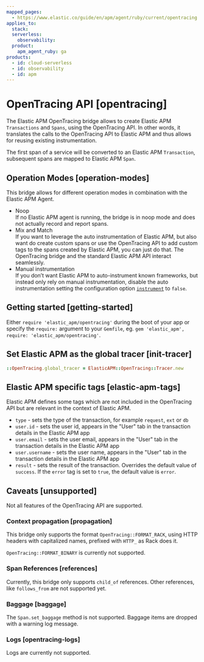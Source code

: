 ```yaml
---
mapped_pages:
  - https://www.elastic.co/guide/en/apm/agent/ruby/current/opentracing.html
applies_to:
  stack:
  serverless:
    observability:
  product:
    apm_agent_ruby: ga
products:
  - id: cloud-serverless
  - id: observability
  - id: apm
---
```


# OpenTracing API [opentracing]

The Elastic APM OpenTracing bridge allows to create Elastic APM `Transactions` and `Spans`, using the OpenTracing API. In other words, it translates the calls to the OpenTracing API to Elastic APM and thus allows for reusing existing instrumentation.

The first span of a service will be converted to an Elastic APM `Transaction`, subsequent spans are mapped to Elastic APM `Span`.


## Operation Modes [operation-modes]

This bridge allows for different operation modes in combination with the Elastic APM Agent.

* Noop<br> If no Elastic APM agent is running, the bridge is in noop mode and does not actually record and report spans.
* Mix and Match<br> If you want to leverage the auto instrumentation of Elastic APM, but also want do create custom spans or use the OpenTracing API to add custom tags to the spans created by Elastic APM, you can just do that. The OpenTracing bridge and the standard Elastic APM API interact seamlessly.
* Manual instrumentation<br> If you don’t want Elastic APM to auto-instrument known frameworks, but instead only rely on manual instrumentation, disable the auto instrumentation setting the configuration option [`instrument`](/reference/configuration.md#config-instrument) to `false`.


## Getting started [getting-started]

Either `require 'elastic_apm/opentracing'` during the boot of your app or specify the `require:` argument to your `Gemfile`, eg. `gem 'elastic_apm', require: 'elastic_apm/opentracing'`.


## Set Elastic APM as the global tracer [init-tracer]

```ruby
::OpenTracing.global_tracer = ElasticAPM::OpenTracing::Tracer.new
```


## Elastic APM specific tags [elastic-apm-tags]

Elastic APM defines some tags which are not included in the OpenTracing API but are relevant in the context of Elastic APM.

* `type` - sets the type of the transaction, for example `request`, `ext` or `db`
* `user.id` - sets the user id, appears in the "User" tab in the transaction details in the Elastic APM app
* `user.email` - sets the user email, appears in the "User" tab in the transaction details in the Elastic APM app
* `user.username` - sets the user name, appears in the "User" tab in the transaction details in the Elastic APM app
* `result` - sets the result of the transaction. Overrides the default value of `success`. If the `error` tag is set to `true`, the default value is `error`.


## Caveats [unsupported]

Not all features of the OpenTracing API are supported.


### Context propagation [propagation]

This bridge only supports the format `OpenTracing::FORMAT_RACK`, using HTTP headers with capitalized names, prefixed with `HTTP_` as Rack does it.

`OpenTracing::FORMAT_BINARY` is currently not supported.


### Span References [references]

Currently, this bridge only supports `child_of` references. Other references, like `follows_from` are not supported yet.


### Baggage [baggage]

The `Span.set_baggage` method is not supported. Baggage items are dropped with a warning log message.


### Logs [opentracing-logs]

Logs are currently not supported.

